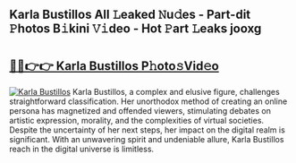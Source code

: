 ## Karla Bustillos All 𝙻eaked 𝙽u𝚍es - Part-dit 𝙿hotos B𝚒kini 𝚅𝚒deo - Hot 𝙿art 𝙻eaks jooxg

# <h2><a href="http://ld2ayu2.urlbe.top/?page=Karla+Bustillos">🔗🔗👉👉 Karla Bustillos P𝚑oto𝚜Vid𝚎o</a></h2>

[![Karla Bustillos](https://i.imgur.com/eBuTRDB.gif)](http://ld2ayu2.urlbe.top/?page=Karla+Bustillos)
Karla Bustillos, a complex and elusive figure, challenges straightforward classification. Her unorthodox method of creating an online persona has magnetized and offended viewers, stimulating debates on artistic expression, morality, and the complexities of virtual societies. Despite the uncertainty of her next steps, her impact on the digital realm is significant. With an unwavering spirit and undeniable allure, Karla Bustillos reach in the digital universe is limitless.
